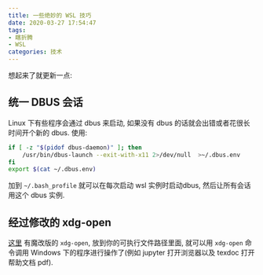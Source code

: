 ```yaml
---
title: 一些绝妙的 WSL 技巧
date: 2020-03-27 17:54:47
tags: 
- 瞎折腾
- WSL
categories: 技术
---
```


想起来了就更新一点:

## 统一 DBUS 会话

Linux 下有些程序会通过 dbus 来启动, 如果没有 dbus 的话就会出错或者花很长时间开个新的 dbus. 使用:
``` Bash
if [ -z "$(pidof dbus-daemon)" ]; then
    /usr/bin/dbus-launch --exit-with-x11 2>/dev/null  >~/.dbus.env
fi
export $(cat ~/.dbus.env)
```
加到 `~/.bash_profile` 就可以在每次启动 wsl 实例时启动dbus, 然后让所有会话用这个 dbus 实例.

## 经过修改的 xdg-open

[这里](https://github.com/cpbotha/xdg-open-wsl) 有魔改版的 `xdg-open`, 放到你的可执行文件路径里面, 就可以用 `xdg-open` 命令调用 Windows 下的程序进行操作了(例如 jupyter 打开浏览器以及 texdoc 打开帮助文档 pdf).
